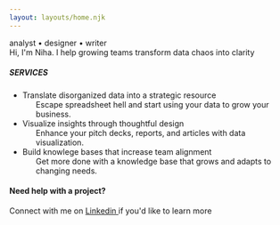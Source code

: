 ```yaml
---
layout: layouts/home.njk
---
```

<div class="title">
    <div class="intro-text">analyst &#x2022; designer &#x2022; writer<div>
    <div class="intro-description">Hi, I'm Niha. I help <span class="highlight"> growing teams </span>  transform data chaos into clarity</div>
</div>

<div class="service-list">
<h5>SERVICES</h5>
<ul class="no-bullet">
 <li>Translate disorganized data into a strategic resource
    <ul>
     Escape spreadsheet hell and start using your data to grow your business.
    </ul>
</li> 
<li>Visualize insights through thoughtful design
 <ul>
  Enhance your pitch decks, reports, and articles with data visualization. 
 </ul>
 </li>
<li>Build knowlege bases that increase team alignment
    <ul>
    Get more done with a knowledge base that grows and adapts to changing needs.
    </ul>
</li>
</ul>
</div>
<div class="connect">
<h4>Need help with a project?</h4>
<div>Connect with me on <a href="https://www.linkedin.com/in/niha-pereira/" target="_blank" rel="noopener noreferrer">Linkedin </a> if you'd like to learn more </div>
</div>
</div> 